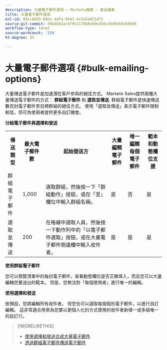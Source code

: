 ```yaml
---
description: 大量電子郵件選項 — Marketo檔案 — 產品檔案
title: 大量電子郵件選項
exl-id: 08cc60d5-0db1-4dfa-9441-4c5e5a021d73
source-git-commit: d9b8b92ac5f051178b8eb9b450c4949b56d50b99
workflow-type: tm+mt
source-wordcount: '258'
ht-degree: 3%

---
```


# 大量電子郵件選項 {#bulk-emailing-options}

大量傳送電子郵件是加速潛在客戶參與的絕佳方式。 Marketo Sales提供兩種大量傳送電子郵件的方式： **群組電子郵件** 和 **選取並傳送**. 群組電子郵件是快速傳送數百封電子郵件至目標群組的絕佳方式。 使用「選取並傳送」表示電子郵件限制較低，但可為使用者提供更多自訂機會。

**分組電子郵件與選擇和發送**

<table> 
 <colgroup> 
  <col> 
  <col> 
  <col> 
  <col> 
  <col> 
  <col> 
 </colgroup> 
 <tbody> 
  <tr> 
   <th>傳送類型</th> 
   <th>最大電子郵件數</th> 
   <th>起始發送方</th> 
   <th>大量編輯電子郵件</th> 
   <th>唯一編輯每個電子郵件</th> 
   <th>範本和動態欄位支援</th> 
  </tr> 
  <tr> 
   <td>群組電子郵件</td> 
   <td>1,000</td> 
   <td>選取群組，然後按一下「群組動作」按鈕，或在「至」欄位中輸入群組名稱。</td> 
   <td>是</td> 
   <td>否</td> 
   <td>是</td> 
  </tr> 
  <tr> 
   <td>選取並傳送</td> 
   <td>200</td> 
   <td>在格線中選取人員，然後按一下動作列中的「以電子郵件選取」按鈕，或在大量電子郵件側邊欄中輸入收件者。</td> 
   <td>是</td> 
   <td>是</td> 
   <td>是</td> 
  </tr> 
 </tbody> 
</table>

**使用群組電子郵件**

您可以預覽清單中的每封電子郵件，查看動態欄位是否正確填入，而且您可以大量編輯您要送出的範本。 但是，您無法對「每個使用者」進行唯一的編輯。

**使用選擇和發送**

依預設，您將編輯所有收件者。 但您也可以選取每個個別電子郵件，以進行自訂編輯。 這非常適合用來為您要以更個人化的方式使用的收件者新增一或多組唯一的自訂行。

>[!MORELIKETHIS]
>
>* [使用選擇和發送合成大量電子郵件](/help/marketo/product-docs/marketo-sales-insight/actions/email/using-the-compose-window/composing-bulk-emails-with-select-and-send.md#sending-emails)
>* [透過群組電子郵件傳送電子郵件](/help/marketo/product-docs/marketo-sales-insight/actions/email/using-the-compose-window/sending-emails-via-group-email.md)

